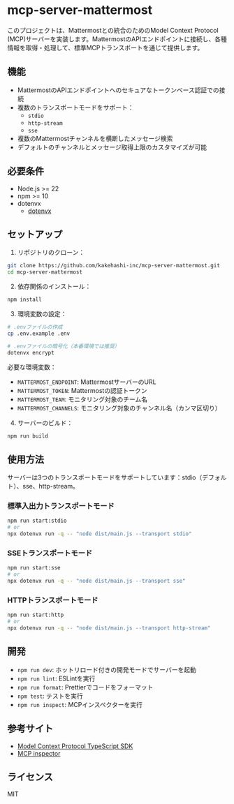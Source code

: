 # mcp-server-mattermost

このプロジェクトは、Mattermostとの統合のためのModel Context Protocol (MCP)サーバーを実装します。MattermostのAPIエンドポイントに接続し、各種情報を取得・処理して、標準MCPトランスポートを通じて提供します。

## 機能

- MattermostのAPIエンドポイントへのセキュアなトークンベース認証での接続
- 複数のトランスポートモードをサポート：
  - `stdio`
  - `http-stream`
  - `sse`
- 複数のMattermostチャンネルを横断したメッセージ検索
- デフォルトのチャンネルとメッセージ取得上限のカスタマイズが可能

## 必要条件

- Node.js >= 22
- npm >= 10
- dotenvx
  - [dotenvx](https://dotenvx.com/)

## セットアップ

1. リポジトリのクローン：

```bash
git clone https://github.com/kakehashi-inc/mcp-server-mattermost.git
cd mcp-server-mattermost
```

2. 依存関係のインストール：

```bash
npm install
```

3. 環境変数の設定：

```bash
# .envファイルの作成
cp .env.example .env

# .envファイルの暗号化（本番環境では推奨）
dotenvx encrypt
```

必要な環境変数：

- `MATTERMOST_ENDPOINT`: MattermostサーバーのURL
- `MATTERMOST_TOKEN`: Mattermostの認証トークン
- `MATTERMOST_TEAM`: モニタリング対象のチーム名
- `MATTERMOST_CHANNELS`: モニタリング対象のチャンネル名（カンマ区切り）

4. サーバーのビルド：

```bash
npm run build
```

## 使用方法

サーバーは3つのトランスポートモードをサポートしています：stdio（デフォルト）、sse、http-stream。

### 標準入出力トランスポートモード

```bash
npm run start:stdio
# or
npx dotenvx run -q -- "node dist/main.js --transport stdio"
```

### SSEトランスポートモード

```bash
npm run start:sse
# or
npx dotenvx run -q -- "node dist/main.js --transport sse"
```

### HTTPトランスポートモード

```bash
npm run start:http
# or
npx dotenvx run -q -- "node dist/main.js --transport http-stream"
```

## 開発

- `npm run dev`: ホットリロード付きの開発モードでサーバーを起動
- `npm run lint`: ESLintを実行
- `npm run format`: Prettierでコードをフォーマット
- `npm test`: テストを実行
- `npm run inspect`: MCPインスペクターを実行

## 参考サイト

- [Model Context Protocol TypeScript SDK](https://github.com/modelcontextprotocol/typescript-sdk)
- [MCP inspector](https://github.com/modelcontextprotocol/inspector)

## ライセンス

MIT
